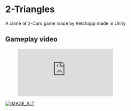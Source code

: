 # 2-Triangles
A clone of 2-Cars game made by Ketchapp made in Unity


## Gameplay video

<figure class="video_container">
  <iframe src="https://youtube.com/shorts/BAl_Jlh4020" frameborder="0" allowfullscreen="true"> </iframe>
</figure>

[![IMAGE_ALT](https://img.youtube.com/vi/BAl_Jlh4020/0.jpg)](https://youtube.com/shorts/BAl_Jlh4020)
